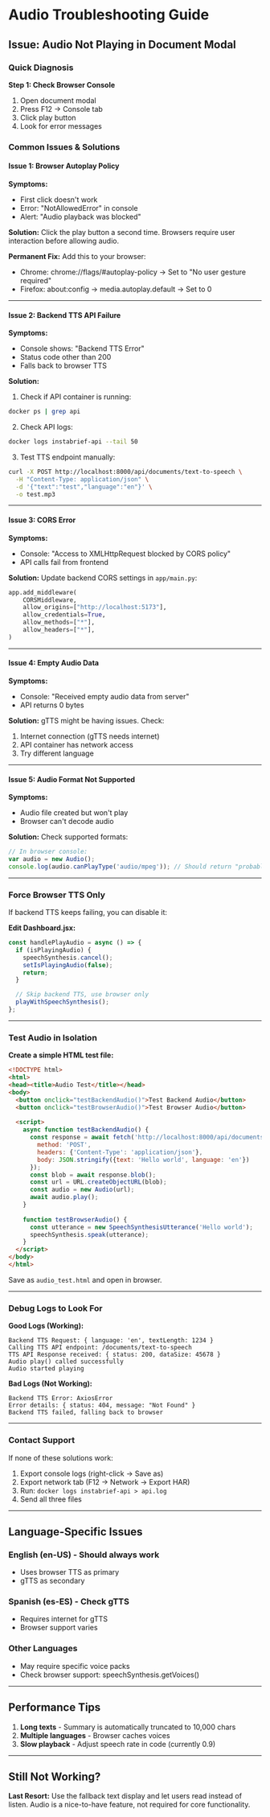 # Audio Troubleshooting Guide

## Issue: Audio Not Playing in Document Modal

### Quick Diagnosis

**Step 1: Check Browser Console**
1. Open document modal
2. Press F12 → Console tab
3. Click play button
4. Look for error messages

### Common Issues & Solutions

#### Issue 1: Browser Autoplay Policy
**Symptoms:**
- First click doesn't work
- Error: "NotAllowedError" in console
- Alert: "Audio playback was blocked"

**Solution:**
Click the play button a second time. Browsers require user interaction before allowing audio.

**Permanent Fix:**
Add this to your browser:
- Chrome: chrome://flags/#autoplay-policy → Set to "No user gesture required"
- Firefox: about:config → media.autoplay.default → Set to 0

---

#### Issue 2: Backend TTS API Failure
**Symptoms:**
- Console shows: "Backend TTS Error"
- Status code other than 200
- Falls back to browser TTS

**Solution:**
1. Check if API container is running:
```bash
docker ps | grep api
```

2. Check API logs:
```bash
docker logs instabrief-api --tail 50
```

3. Test TTS endpoint manually:
```bash
curl -X POST http://localhost:8000/api/documents/text-to-speech \
  -H "Content-Type: application/json" \
  -d '{"text":"test","language":"en"}' \
  -o test.mp3
```

---

#### Issue 3: CORS Error
**Symptoms:**
- Console: "Access to XMLHttpRequest blocked by CORS policy"
- API calls fail from frontend

**Solution:**
Update backend CORS settings in `app/main.py`:
```python
app.add_middleware(
    CORSMiddleware,
    allow_origins=["http://localhost:5173"],
    allow_credentials=True,
    allow_methods=["*"],
    allow_headers=["*"],
)
```

---

#### Issue 4: Empty Audio Data
**Symptoms:**
- Console: "Received empty audio data from server"
- API returns 0 bytes

**Solution:**
gTTS might be having issues. Check:
1. Internet connection (gTTS needs internet)
2. API container has network access
3. Try different language

---

#### Issue 5: Audio Format Not Supported
**Symptoms:**
- Audio file created but won't play
- Browser can't decode audio

**Solution:**
Check supported formats:
```javascript
// In browser console:
var audio = new Audio();
console.log(audio.canPlayType('audio/mpeg')); // Should return "probably" or "maybe"
```

---

### Force Browser TTS Only

If backend TTS keeps failing, you can disable it:

**Edit Dashboard.jsx:**
```javascript
const handlePlayAudio = async () => {
  if (isPlayingAudio) {
    speechSynthesis.cancel();
    setIsPlayingAudio(false);
    return;
  }

  // Skip backend TTS, use browser only
  playWithSpeechSynthesis();
};
```

---

### Test Audio in Isolation

**Create a simple HTML test file:**
```html
<!DOCTYPE html>
<html>
<head><title>Audio Test</title></head>
<body>
  <button onclick="testBackendAudio()">Test Backend Audio</button>
  <button onclick="testBrowserAudio()">Test Browser Audio</button>
  
  <script>
    async function testBackendAudio() {
      const response = await fetch('http://localhost:8000/api/documents/text-to-speech', {
        method: 'POST',
        headers: {'Content-Type': 'application/json'},
        body: JSON.stringify({text: 'Hello world', language: 'en'})
      });
      const blob = await response.blob();
      const url = URL.createObjectURL(blob);
      const audio = new Audio(url);
      await audio.play();
    }
    
    function testBrowserAudio() {
      const utterance = new SpeechSynthesisUtterance('Hello world');
      speechSynthesis.speak(utterance);
    }
  </script>
</body>
</html>
```

Save as `audio_test.html` and open in browser.

---

### Debug Logs to Look For

**Good Logs (Working):**
```
Backend TTS Request: { language: 'en', textLength: 1234 }
Calling TTS API endpoint: /documents/text-to-speech
TTS API Response received: { status: 200, dataSize: 45678 }
Audio play() called successfully
Audio started playing
```

**Bad Logs (Not Working):**
```
Backend TTS Error: AxiosError
Error details: { status: 404, message: "Not Found" }
Backend TTS failed, falling back to browser
```

---

### Contact Support

If none of these solutions work:
1. Export console logs (right-click → Save as)
2. Export network tab (F12 → Network → Export HAR)
3. Run: `docker logs instabrief-api > api.log`
4. Send all three files

---

## Language-Specific Issues

### English (en-US) - Should always work
- Uses browser TTS as primary
- gTTS as secondary

### Spanish (es-ES) - Check gTTS
- Requires internet for gTTS
- Browser support varies

### Other Languages
- May require specific voice packs
- Check browser support: speechSynthesis.getVoices()

---

## Performance Tips

1. **Long texts** - Summary is automatically truncated to 10,000 chars
2. **Multiple languages** - Browser caches voices
3. **Slow playback** - Adjust speech rate in code (currently 0.9)

---

## Still Not Working?

**Last Resort:**
Use the fallback text display and let users read instead of listen. Audio is a nice-to-have feature, not required for core functionality.
